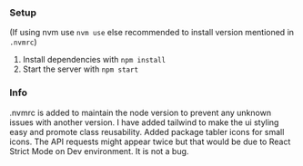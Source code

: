 ### Setup
(If using nvm use `nvm use` else recommended to install version mentioned in `.nvmrc`)

1. Install dependencies with `npm install`
2. Start the server with `npm start`

### Info
.nvmrc is added to maintain the node version to prevent any unknown issues with another version.
I have added tailwind to make the ui styling easy and promote class reusability. Added package tabler icons for small icons.
The API requests might appear twice but that would be due to React Strict Mode on Dev environment. It is not a bug.
